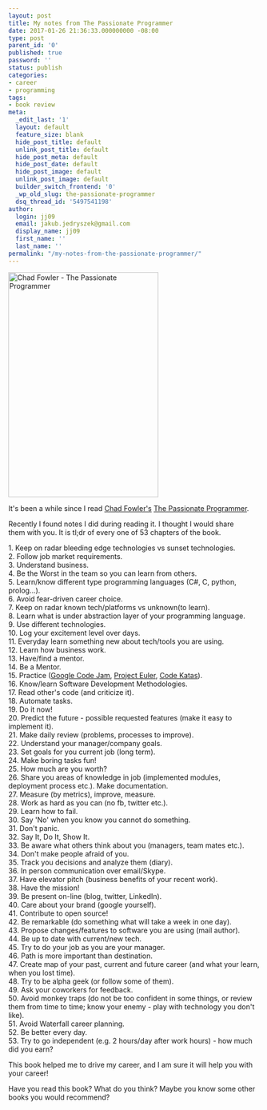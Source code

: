 ```yaml
---
layout: post
title: My notes from The Passionate Programmer
date: 2017-01-26 21:36:33.000000000 -08:00
type: post
parent_id: '0'
published: true
password: ''
status: publish
categories:
- career
- programming
tags:
- book review
meta:
  _edit_last: '1'
  layout: default
  feature_size: blank
  hide_post_title: default
  unlink_post_title: default
  hide_post_meta: default
  hide_post_date: default
  hide_post_image: default
  unlink_post_image: default
  builder_switch_frontend: '0'
  _wp_old_slug: the-passionate-programmer
  dsq_thread_id: '5497541198'
author:
  login: jj09
  email: jakub.jedryszek@gmail.com
  display_name: jj09
  first_name: ''
  last_name: ''
permalink: "/my-notes-from-the-passionate-programmer/"
---
```

<p><a href="http://amzn.to/2DKemOf"><img class="aligncenter size-full wp-image-32" src="{{ site.baseurl }}/assets/2017/01/Chad-Fowler-The-Passionate-Programmer.jpg" alt="Chad Fowler - The Passionate Programmer" width="300" height="450" /></a></p>
<p>It's been a while since I read <a href="http://chadfowler.com/">Chad Fowler's</a> <a href="http://amzn.to/2DKemOf">The Passionate Programmer</a>.</p>
<p>Recently I found notes I did during reading it. I thought I would share them with you. It is tl;dr of every one of 53 chapters of the book.</p>
<p>1. Keep on radar bleeding edge technologies vs sunset technologies.<br />
2. Follow job market requirements.<br />
3. Understand business.<br />
4. Be the Worst in the team so you can learn from others.<br />
5. Learn/know different type programming languages (C#, C, python, prolog...).<br />
6. Avoid fear-driven career choice.<br />
7. Keep on radar known tech/platforms vs unknown(to learn).<br />
8. Learn what is under abstraction layer of your programming language.<br />
9. Use different technologies.<br />
10. Log your excitement level over days.<br />
11. Everyday learn something new about tech/tools you are using.<br />
12. Learn how business work.<br />
13. Have/find a mentor.<br />
14. Be a Mentor.<br />
15. Practice (<a href="https://code.google.com/codejam/">Google Code Jam</a>, <a href="https://projecteuler.net/">Project Euler</a>, <a href="http://www.codekatas.org/">Code Katas</a>).<br />
16. Know/learn Software Development Methodologies.<br />
17. Read other's code (and criticize it).<br />
18. Automate tasks.<br />
19. Do it now!<br />
20. Predict the future - possible requested features (make it easy to implement it).<br />
21. Make daily review (problems, processes to improve).<br />
22. Understand your manager/company goals.<br />
23. Set goals for you current job (long term).<br />
24. Make boring tasks fun!<br />
25. How much are you worth?<br />
26. Share you areas of knowledge in job (implemented modules, deployment process etc.). Make documentation.<br />
27. Measure (by metrics), improve, measure.<br />
28. Work as hard as you can (no fb, twitter etc.).<br />
29. Learn how to fail.<br />
30. Say 'No' when you know you cannot do something.<br />
31. Don't panic.<br />
32. Say It, Do It, Show It.<br />
33. Be aware what others think about you (managers, team mates etc.).<br />
34. Don't make people afraid of you.<br />
35. Track you decisions and analyze them (diary).<br />
36. In person communication over email/Skype.<br />
37. Have elevator pitch (business benefits of your recent work).<br />
38. Have the mission!<br />
39. Be present on-line (blog, twitter, LinkedIn).<br />
40. Care about your brand (google yourself).<br />
41. Contribute to open source!<br />
42. Be remarkable (do something what will take a week in one day).<br />
43. Propose changes/features to software you are using (mail author).<br />
44. Be up to date with current/new tech.<br />
45. Try to do your job as you are your manager.<br />
46. Path is more important than destination.<br />
47. Create map of your past, current and future career (and what your learn, when you lost time).<br />
48. Try to be alpha geek (or follow some of them).<br />
49. Ask your coworkers for feedback.<br />
50. Avoid monkey traps (do not be too confident in some things, or review them from time to time; know your enemy - play with technology you don't like).<br />
51. Avoid Waterfall career planning.<br />
52. Be better every day.<br />
53. Try to go independent (e.g. 2 hours/day after work hours) - how much did you earn?</p>
<p>This book helped me to drive my career, and I am sure it will help you with your career!</p>
<p>Have you read this book? What do you think? Maybe you know some other books you would recommend?</p>
